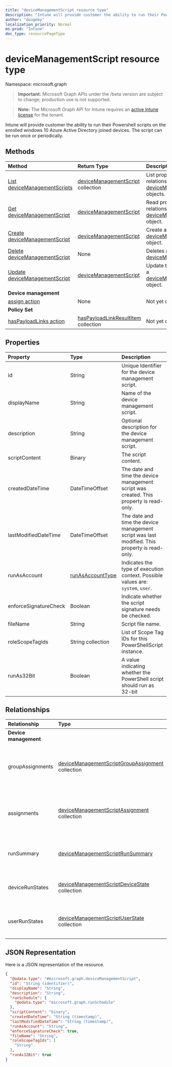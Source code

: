 ```yaml
---
title: "deviceManagementScript resource type"
description: "Intune will provide customer the ability to run their Powershell scripts on the enrolled windows 10 Azure Active Directory joined devices. The script can be run once or periodically."
author: "dougeby"
localization_priority: Normal
ms.prod: "Intune"
doc_type: resourcePageType
---
```


# deviceManagementScript resource type

Namespace: microsoft.graph

> **Important:** Microsoft Graph APIs under the /beta version are subject to change; production use is not supported.

> **Note:** The Microsoft Graph API for Intune requires an [active Intune license](https://go.microsoft.com/fwlink/?linkid=839381) for the tenant.

Intune will provide customer the ability to run their Powershell scripts on the enrolled windows 10 Azure Active Directory joined devices. The script can be run once or periodically.

## Methods
|Method|Return Type|Description|
|:---|:---|:---|
|[List deviceManagementScripts](../api/intune-shared-devicemanagementscript-list.md)|[deviceManagementScript](../resources/intune-shared-devicemanagementscript.md) collection|List properties and relationships of the [deviceManagementScript](../resources/intune-shared-devicemanagementscript.md) objects.|
|[Get deviceManagementScript](../api/intune-shared-devicemanagementscript-get.md)|[deviceManagementScript](../resources/intune-shared-devicemanagementscript.md)|Read properties and relationships of the [deviceManagementScript](../resources/intune-shared-devicemanagementscript.md) object.|
|[Create deviceManagementScript](../api/intune-shared-devicemanagementscript-create.md)|[deviceManagementScript](../resources/intune-shared-devicemanagementscript.md)|Create a new [deviceManagementScript](../resources/intune-shared-devicemanagementscript.md) object.|
|[Delete deviceManagementScript](../api/intune-shared-devicemanagementscript-delete.md)|None|Deletes a [deviceManagementScript](../resources/intune-shared-devicemanagementscript.md).|
|[Update deviceManagementScript](../api/intune-shared-devicemanagementscript-update.md)|[deviceManagementScript](../resources/intune-shared-devicemanagementscript.md)|Update the properties of a [deviceManagementScript](../resources/intune-shared-devicemanagementscript.md) object.|
|**Device management**|
|[assign action](../api/intune-shared-devicemanagementscript-assign.md)|None|Not yet documented|
|**Policy Set**|
|[hasPayloadLinks action](../api/intune-shared-devicemanagementscript-haspayloadlinks.md)|[hasPayloadLinkResultItem](../resources/intune-policyset-haspayloadlinkresultitem.md) collection|Not yet documented|

## Properties
|Property|Type|Description|
|:---|:---|:---|
|id|String|Unique Identifier for the device management script.|
|displayName|String|Name of the device management script.|
|description|String|Optional description for the device management script.|
|scriptContent|Binary|The script content.|
|createdDateTime|DateTimeOffset|The date and time the device management script was created. This property is read-only.|
|lastModifiedDateTime|DateTimeOffset|The date and time the device management script was last modified. This property is read-only.|
|runAsAccount|[runAsAccountType](../resources/intune-shared-runasaccounttype.md)|Indicates the type of execution context. Possible values are: `system`, `user`.|
|enforceSignatureCheck|Boolean|Indicate whether the script signature needs be checked.|
|fileName|String|Script file name.|
|roleScopeTagIds|String collection|List of Scope Tag IDs for this PowerShellScript instance.|
|runAs32Bit|Boolean|A value indicating whether the PowerShell script should run as 32-bit|

## Relationships
|Relationship|Type|Description|
|:---|:---|:---|
|**Device management**|
|groupAssignments|[deviceManagementScriptGroupAssignment](../resources/intune-devices-devicemanagementscriptgroupassignment.md) collection|The list of group assignments for the device management script.|
|assignments|[deviceManagementScriptAssignment](../resources/intune-devices-devicemanagementscriptassignment.md) collection|The list of group assignments for the device management script.|
|runSummary|[deviceManagementScriptRunSummary](../resources/intune-devices-devicemanagementscriptrunsummary.md)|Run summary for device management script.|
|deviceRunStates|[deviceManagementScriptDeviceState](../resources/intune-devices-devicemanagementscriptdevicestate.md) collection|List of run states for this script across all devices.|
|userRunStates|[deviceManagementScriptUserState](../resources/intune-devices-devicemanagementscriptuserstate.md) collection|List of run states for this script across all users.|

## JSON Representation
Here is a JSON representation of the resource.
<!-- {
  "blockType": "resource",
  "keyProperty": "id",
  "@odata.type": "microsoft.graph.deviceManagementScript"
}
-->
``` json
{
  "@odata.type": "#microsoft.graph.deviceManagementScript",
  "id": "String (identifier)",
  "displayName": "String",
  "description": "String",
  "runSchedule": {
    "@odata.type": "microsoft.graph.runSchedule"
  },
  "scriptContent": "binary",
  "createdDateTime": "String (timestamp)",
  "lastModifiedDateTime": "String (timestamp)",
  "runAsAccount": "String",
  "enforceSignatureCheck": true,
  "fileName": "String",
  "roleScopeTagIds": [
    "String"
  ],
  "runAs32Bit": true
}
```



